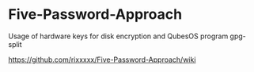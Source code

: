 # Five-Password-Approach
Usage of hardware keys for disk encryption and QubesOS program gpg-split

https://github.com/rixxxxx/Five-Password-Approach/wiki
